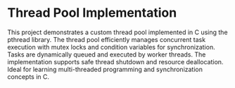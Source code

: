 # Thread Pool Implementation  

This project demonstrates a custom thread pool implemented in C using the pthread library. The thread pool efficiently manages concurrent task execution with mutex locks and condition variables for synchronization. Tasks are dynamically queued and executed by worker threads. The implementation supports safe thread shutdown and resource deallocation. Ideal for learning multi-threaded programming and synchronization concepts in C.  
